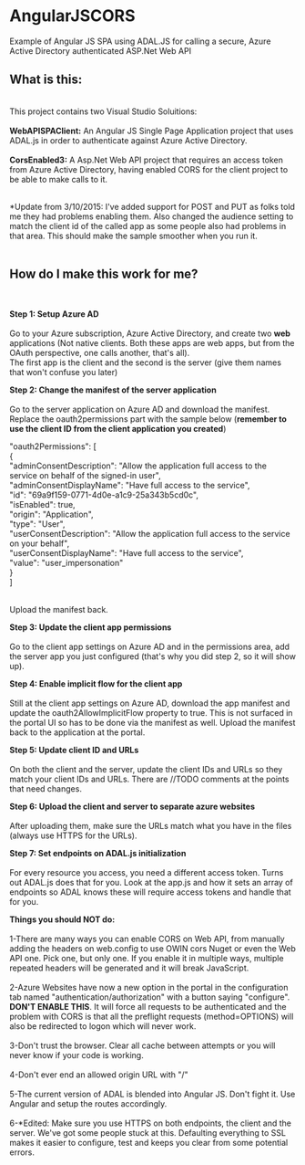 AngularJSCORS
=============

Example of Angular JS SPA using ADAL.JS for calling a secure, Azure Active Directory authenticated ASP.Net Web API

<h2>What is this:</h2><br />
This project contains two Visual Studio Soluitions:<br /><br />
<b>WebAPISPAClient:</b> An Angular JS Single Page Application project that uses ADAL.js in order to authenticate against Azure Active Directory.<br /><br />
<b>CorsEnabled3:</b> A Asp.Net Web API project that requires an access token from Azure Active Directory, having enabled CORS for the client project to be able to make calls to it.<br /><br />

*Update from 3/10/2015: I've added support for POST and PUT as folks told me they had problems enabling them. Also changed the audience setting to match the client id of the called app as some people also had problems in that area. This should make the sample smoother when you run it. <br /><br />

<h2>How do I make this work for me?</h2><br />

<b>Step 1: Setup Azure AD</b> <br /><br />
Go to your Azure subscription, Azure Active Directory, and create two <b>web</b> applications (Not native clients. Both these apps are web apps, but from the OAuth perspective, one calls another, that's all).<br />
The first app is the client and the second is the server (give them names that won't confuse you later)

<b>Step 2: Change the manifest of the server application</b> <br /><br />
Go to the server application on Azure AD and download the manifest. Replace the oauth2permissions part with the sample below (<b>remember to use the client ID from the client application you created</b>)<br />

  &quot;oauth2Permissions&quot;: [<br />
    {<br />
      &quot;adminConsentDescription&quot;: &quot;Allow the application full access to the service on behalf of the signed-in user&quot;,<br />
      &quot;adminConsentDisplayName&quot;: &quot;Have full access to the service&quot;,<br />
      &quot;id&quot;: &quot;69a9f159-0771-4d0e-a1c9-25a343b5cd0c&quot;,<br />
      &quot;isEnabled&quot;: true,<br />
      &quot;origin&quot;: &quot;Application&quot;,<br />
      &quot;type&quot;: &quot;User&quot;,<br />
      &quot;userConsentDescription&quot;: &quot;Allow the application full access to the service on your behalf&quot;,<br />
      &quot;userConsentDisplayName&quot;: &quot;Have full access to the service&quot;,<br />
      &quot;value&quot;: &quot;user_impersonation&quot;<br />
    }<br />
  ]<br />
<br />

Upload the manifest back.

<b>Step 3: Update the client app permissions</b> <br /><br />
Go to the client app settings on Azure AD and in the permissions area, add the server app you just configured (that's why you did step 2, so it will show up).

<b>Step 4: Enable implicit flow for the client app</b> <br /><br />
Still at the client app settings on Azure AD, download the app manifest and update the oauth2AllowImplicitFlow property to true. This is not surfaced in the portal UI so has to be done via the manifest as well. Upload the manifest back to the application at the portal.

<b>Step 5: Update client ID and URLs</b> <br /><br />
On both the client and the server, update the client IDs and URLs so they match your client IDs and URLs. There are //TODO comments at the points that need changes.

<b>Step 6: Upload the client and server to separate azure websites</b> <br /><br />
After uploading them, make sure the URLs match what you have in the files (always use HTTPS for the URLs).

<b>Step 7: Set endpoints on ADAL.js initialization</b> <br /><br />
For every resource you access, you need a different access token. Turns out ADAL.js does that for you. Look at the app.js and how it sets an array of endpoints so ADAL knows these will require access tokens and handle that for you.


<b>Things you should NOT do:</b> <br /><br />
1-There are many ways you can enable CORS on Web API, from manually adding the headers on web.config to use OWIN cors Nuget or even the Web API one. Pick one, but only one. If you enable it in multiple ways, multiple repeated headers will be generated and it will break JavaScript.<br /><br />
2-Azure Websites have now a new option in the portal in the configuration tab named "authentication/authorization" with a button saying "configure". <b>DON'T ENABLE THIS</b>. It will force all requests to be authenticated and the problem with CORS is that all the preflight requests (method=OPTIONS) will also be redirected to logon which will never work.<br /><br />
3-Don't trust the browser. Clear all cache between attempts or you will never know if your code is working.<br /><br />
4-Don't ever end an allowed origin URL with "/"<br /><br />
5-The current version of ADAL is blended into Angular JS. Don't fight it. Use Angular and setup the routes accordingly.<br /><br />
6-*Edited: Make sure you use HTTPS on both endpoints, the client and the server. We've got some people stuck at this. Defaulting everything to SSL makes it easier to configure, test and keeps you clear from some potential errors.<br/><br/>



